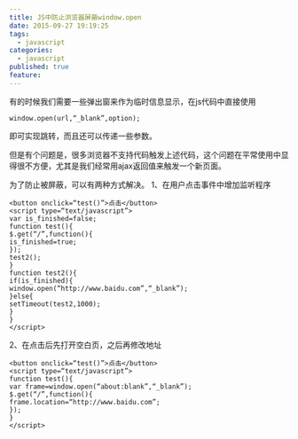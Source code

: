 ```yaml
---
title: JS中防止浏览器屏蔽window.open
date: 2015-09-27 19:19:25
tags: 
  - javascript
categories:
  - javascript
published: true
feature: 
---
```


有的时候我们需要一些弹出窗来作为临时信息显示，在js代码中直接使用

    window.open(url,“_blank”,option);
 

即可实现跳转，而且还可以传递一些参数。

但是有个问题是，很多浏览器不支持代码触发上述代码，这个问题在平常使用中显得很不方便，尤其是我们经常用ajax返回值来触发一个新页面。

为了防止被屏蔽，可以有两种方式解决。
1、在用户点击事件中增加监听程序

    <button onclick=“test()”>点击</button>
    <script type=“text/javascript”>
    var is_finished=false;
    function test(){
    $.get(“/”,function(){
    is_finished=true;
    });
    test2();
    }
    function test2(){
    if(is_finished){
    window.open(“http://www.baidu.com”,“_blank”);
    }else{
    setTimeout(test2,1000);
    }
    }
    </script>

2、在点击后先打开空白页，之后再修改地址

    <button onclick=“test()”>点击</button>
    <script type=“text/javascript”>
    function test(){
    var frame=window.open(“about:blank”,“_blank”);
    $.get(“/”,function(){
    frame.location=“http://www.baidu.com”;
    });
    }
    </script>
